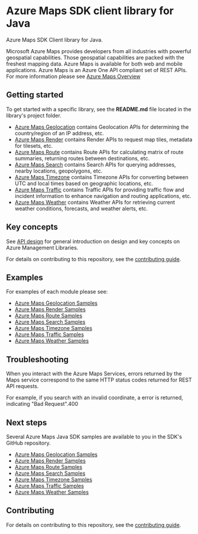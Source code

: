 # Azure Maps SDK client library for Java

Azure Maps SDK Client library for Java.

Microsoft Azure Maps provides developers from all industries with powerful geospatial capabilities. Those geospatial capabilities are packed with the freshest mapping data. Azure Maps is available for both web and mobile applications. Azure Maps is an Azure One API compliant set of REST APIs. For more information please see [Azure Maps Overview](https://learn.microsoft.com/azure/azure-maps/)

## Getting started

To get started with a specific library, see the **README.md** file located in the library's project folder. 
- [Azure Maps Geolocation](https://github.com/Azure/azure-sdk-for-java/blob/main/sdk/maps/azure-maps-geolocation/README.md) contains Geolocation APIs for determining the country/region of an IP address, etc.
- [Azure Maps Render](https://github.com/Azure/azure-sdk-for-java/blob/main/sdk/maps/azure-maps-render/README.md) contains Render APIs to request map tiles, metadata for tilesets, etc.
- [Azure Maps Route](https://github.com/Azure/azure-sdk-for-java/blob/main/sdk/maps/azure-maps-route/README.md) contains Route APIs for calculating matrix of route summaries, returning routes between destinations, etc.
- [Azure Maps Search](https://github.com/Azure/azure-sdk-for-java/blob/main/sdk/maps/azure-maps-search/README.md) contains Search APIs for querying addresses, nearby locations, geopolygons, etc.
- [Azure Maps Timezone](https://github.com/Azure/azure-sdk-for-java/blob/main/sdk/maps/azure-maps-timezone/README.md) contains Timezone APIs for converting between UTC and local times based on geographic locations, etc.
- [Azure Maps Traffic](https://github.com/Azure/azure-sdk-for-java/blob/main/sdk/maps/azure-maps-traffic/README.md)  contains Traffic APIs for providing traffic flow and incident information to enhance navigation and routing applications, etc.
- [Azure Maps Weather](https://github.com/Azure/azure-sdk-for-java/blob/main/sdk/maps/azure-maps-weather/README.md) contains Weather APIs for retrieving current weather conditions, forecasts, and weather alerts, etc.

## Key concepts

See [API design][design] for general introduction on design and key concepts on Azure Management Libraries.

For details on contributing to this repository, see the [contributing guide](https://github.com/Azure/azure-sdk-for-java/blob/master/CONTRIBUTING.md).

## Examples

For examples of each module please see:
- [Azure Maps Geolocation Samples](https://github.com/Azure/azure-sdk-for-java/tree/main/sdk/maps/azure-maps-geolocation/src/samples)
- [Azure Maps Render Samples](https://github.com/Azure/azure-sdk-for-java/tree/main/sdk/maps/azure-maps-render/src/samples)
- [Azure Maps Route Samples](https://github.com/Azure/azure-sdk-for-java/tree/main/sdk/maps/azure-maps-route/src/samples)
- [Azure Maps Search Samples](https://github.com/Azure/azure-sdk-for-java/tree/main/sdk/maps/azure-maps-search/src/samples)
- [Azure Maps Timezone Samples](https://github.com/Azure/azure-sdk-for-java/tree/main/sdk/maps/azure-maps-timezone/src/samples)
- [Azure Maps Traffic Samples](https://github.com/Azure/azure-sdk-for-java/tree/main/sdk/maps/azure-maps-traffic/src/samples)
- [Azure Maps Weather Samples](https://github.com/Azure/azure-sdk-for-java/tree/main/sdk/maps/azure-maps-weather/src/samples)

## Troubleshooting
When you interact with the Azure Maps Services, errors returned by the Maps service correspond to the same HTTP status codes returned for REST API requests.

For example, if you search with an invalid coordinate, a error is returned, indicating "Bad Request".400

## Next steps

Several Azure Maps Java SDK samples are available to you in the SDK's GitHub repository.
- [Azure Maps Geolocation Samples](https://github.com/Azure/azure-sdk-for-java/tree/main/sdk/maps/azure-maps-geolocation/src/samples)
- [Azure Maps Render Samples](https://github.com/Azure/azure-sdk-for-java/tree/main/sdk/maps/azure-maps-render/src/samples)
- [Azure Maps Route Samples](https://github.com/Azure/azure-sdk-for-java/tree/main/sdk/maps/azure-maps-route/src/samples)
- [Azure Maps Search Samples](https://github.com/Azure/azure-sdk-for-java/tree/main/sdk/maps/azure-maps-search/src/samples)
- [Azure Maps Timezone Samples](https://github.com/Azure/azure-sdk-for-java/tree/main/sdk/maps/azure-maps-timezone/src/samples)
- [Azure Maps Traffic Samples](https://github.com/Azure/azure-sdk-for-java/tree/main/sdk/maps/azure-maps-traffic/src/samples)
- [Azure Maps Weather Samples](https://github.com/Azure/azure-sdk-for-java/tree/main/sdk/maps/azure-maps-weather/src/samples)

## Contributing

For details on contributing to this repository, see the [contributing guide](https://github.com/Azure/azure-sdk-for-java/blob/master/CONTRIBUTING.md).

<!-- LINKS -->
[design]: https://github.com/Azure/azure-sdk-for-java/blob/master/sdk/resourcemanager/docs/DESIGN.md
